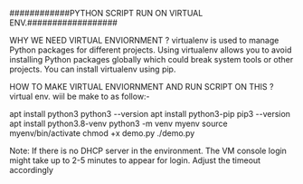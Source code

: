 ############PYTHON SCRIPT RUN ON VIRTUAL ENV.##################


WHY WE NEED VIRTUAL ENVIORNMENT ?
virtualenv is used to manage Python packages for different projects. Using virtualenv allows you to avoid installing Python packages globally which could break system tools or other projects. You can install virtualenv using pip.


HOW TO MAKE VIRTUAL ENVIORNMENT AND RUN SCRIPT ON THIS ?
virtual env. wiil be make to as follow:-

apt install python3
python3 --version
apt install python3-pip
pip3 --version
apt install python3.8-venv
python3 -m venv myenv
source myenv/bin/activate
chmod +x demo.py
./demo.py


Note: If there is no DHCP server in the environment. The VM console login might take up to 2-5 minutes to appear for login. Adjust the timeout accordingly
